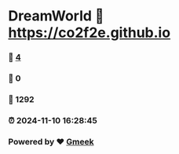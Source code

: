 # DreamWorld :link: https://co2f2e.github.io 
### :page_facing_up: [4](https://co2f2e.github.io/tag.html) 
### :speech_balloon: 0 
### :hibiscus: 1292 
### :alarm_clock: 2024-11-10 16:28:45 
### Powered by :heart: [Gmeek](https://github.com/Meekdai/Gmeek)
